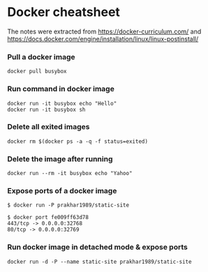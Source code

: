 # Docker cheatsheet

The notes were extracted from https://docker-curriculum.com/ and https://docs.docker.com/engine/installation/linux/linux-postinstall/

### Pull a docker image

```
docker pull busybox
```

### Run command in docker image

```
docker run -it busybox echo "Hello"
docker run -it busybox sh
```

### Delete all exited images

```
docker rm $(docker ps -a -q -f status=exited)
```

### Delete the image after running

```
docker run --rm -it busybox echo "Yahoo"
```

### Expose ports of a docker image

```
$ docker run -P prakhar1989/static-site

$ docker port fe009ff63d78
443/tcp -> 0.0.0.0:32768
80/tcp -> 0.0.0.0:32769
```

### Run docker image in detached mode & expose ports

```
docker run -d -P --name static-site prakhar1989/static-site
```
